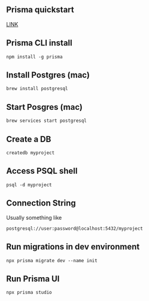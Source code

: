 
## Prisma quickstart 
[LINK](https://www.prisma.io/docs/getting-started/quickstart)

## Prisma CLI install
```shell
npm install -g prisma
```

## Install Postgres (mac)

```shell
brew install postgresql
```

## Start Posgres (mac)
```shell
brew services start postgresql
```

## Create a DB
```shell
createdb myproject
```

## Access PSQL shell
```shell
psql -d myproject
```

## Connection String
Usually something like

`postgresql://user:password@localhost:5432/myproject`

## Run migrations in dev environment
```shell
npx prisma migrate dev --name init
```

## Run Prisma UI
```shell
npx prisma studio
```